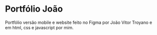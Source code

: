 # Portfólio João
Portfólio versão mobile e website feito no Figma por João Vitor Troyano e em html, css e javascript por mim.
